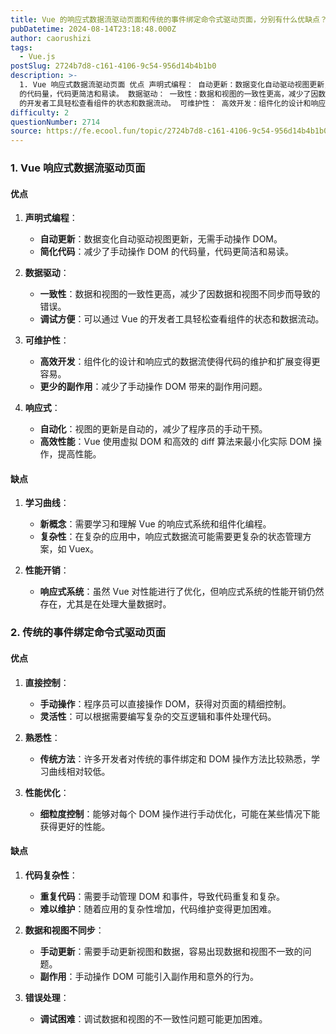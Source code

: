 ```yaml
---
title: Vue 的响应式数据流驱动页面和传统的事件绑定命令式驱动页面，分别有什么优缺点？
pubDatetime: 2024-08-14T23:18:48.000Z
author: caorushizi
tags:
  - Vue.js
postSlug: 2724b7d8-c161-4106-9c54-956d14b4b1b0
description: >-
  1. Vue 响应式数据流驱动页面 优点 声明式编程： 自动更新：数据变化自动驱动视图更新，无需手动操作 DOM。 简化代码：减少了手动操作 DOM
  的代码量，代码更简洁和易读。 数据驱动： 一致性：数据和视图的一致性更高，减少了因数据和视图不同步而导致的错误。 调试方便：可以通过 Vue
  的开发者工具轻松查看组件的状态和数据流动。 可维护性： 高效开发：组件化的设计和响应式的数据流使得代码的维护
difficulty: 2
questionNumber: 2714
source: https://fe.ecool.fun/topic/2724b7d8-c161-4106-9c54-956d14b4b1b0
---
```


### **1. Vue 响应式数据流驱动页面**

#### **优点**

1. **声明式编程**：

   - **自动更新**：数据变化自动驱动视图更新，无需手动操作 DOM。
   - **简化代码**：减少了手动操作 DOM 的代码量，代码更简洁和易读。

2. **数据驱动**：

   - **一致性**：数据和视图的一致性更高，减少了因数据和视图不同步而导致的错误。
   - **调试方便**：可以通过 Vue 的开发者工具轻松查看组件的状态和数据流动。

3. **可维护性**：

   - **高效开发**：组件化的设计和响应式的数据流使得代码的维护和扩展变得更容易。
   - **更少的副作用**：减少了手动操作 DOM 带来的副作用问题。

4. **响应式**：
   - **自动化**：视图的更新是自动的，减少了程序员的手动干预。
   - **高效性能**：Vue 使用虚拟 DOM 和高效的 diff 算法来最小化实际 DOM 操作，提高性能。

#### **缺点**

1. **学习曲线**：

   - **新概念**：需要学习和理解 Vue 的响应式系统和组件化编程。
   - **复杂性**：在复杂的应用中，响应式数据流可能需要更复杂的状态管理方案，如 Vuex。

2. **性能开销**：
   - **响应式系统**：虽然 Vue 对性能进行了优化，但响应式系统的性能开销仍然存在，尤其是在处理大量数据时。

### **2. 传统的事件绑定命令式驱动页面**

#### **优点**

1. **直接控制**：

   - **手动操作**：程序员可以直接操作 DOM，获得对页面的精细控制。
   - **灵活性**：可以根据需要编写复杂的交互逻辑和事件处理代码。

2. **熟悉性**：

   - **传统方法**：许多开发者对传统的事件绑定和 DOM 操作方法比较熟悉，学习曲线相对较低。

3. **性能优化**：
   - **细粒度控制**：能够对每个 DOM 操作进行手动优化，可能在某些情况下能获得更好的性能。

#### **缺点**

1. **代码复杂性**：

   - **重复代码**：需要手动管理 DOM 和事件，导致代码重复和复杂。
   - **难以维护**：随着应用的复杂性增加，代码维护变得更加困难。

2. **数据和视图不同步**：

   - **手动更新**：需要手动更新视图和数据，容易出现数据和视图不一致的问题。
   - **副作用**：手动操作 DOM 可能引入副作用和意外的行为。

3. **错误处理**：
   - **调试困难**：调试数据和视图的不一致性问题可能更加困难。
